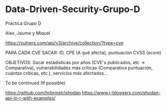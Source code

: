 # Data-Driven-Security-Grupo-D
Práctica Grupo D 

Alex, Jaume y Miquel


https://vulners.com/api/v3/archive/collection/?type=cve


PARA CADA CVE
SACAR: ID, CPE (A qué afecta), puntuación CVSS (score) 

OBJETIVOS: Sacar estádisticas por años (CVE's publicados, etc -> Comparativa), vulnerabilidades más críticas (Comparativa puntuación, cuántas críticas, etc.), servicios más afectados...

To be continued (If possible)

https://github.com/hrbrmstr/shodan
https://www.r-bloggers.com/shodan-api-in-r-with-examples/
